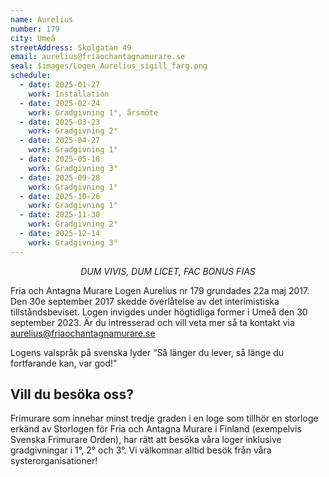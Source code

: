 ```yaml
---
name: Aurelius
number: 179
city: Umeå
streetAddress: Skolgatan 49
email: aurelius@friaochantagnamurare.se
seal: $images/Logen_Aurelius_sigill_farg.png
schedule:
  - date: 2025-01-27
    work: Installation
  - date: 2025-02-24
    work: Gradgivning 1°, årsmöte
  - date: 2025-03-23
    work: Gradgivning 2°
  - date: 2025-04-27
    work: Gradgivning 1°
  - date: 2025-05-18
    work: Gradgivning 3°
  - date: 2025-09-28
    work: Gradgivning 1°
  - date: 2025-10-26
    work: Gradgivning 1°
  - date: 2025-11-30
    work: Gradgivning 2°
  - date: 2025-12-14
    work: Gradgivning 3°
---
```

<p style="text-align: center"><em>DUM VIVIS, DUM LICET, FAC BONUS FIAS</em></p>

Fria och Antagna Murare Logen Aurelius nr 179 grundades 22a maj 2017. Den 30e september 2017 skedde överlåtelse av det interimistiska tillståndsbeviset. Logen invigdes under högtidliga former i Umeå den 30 september 2023. Är du intresserad och vill veta mer så ta kontakt via [aurelius@friaochantagnamurare.se](mailto:aurelius@friaochantagnamurare.se)

Logens valspråk på svenska lyder “Så länger du lever, så länge du fortfarande kan, var god!”

## Vill du besöka oss?

Frimurare som innehar minst tredje graden i en loge som tillhör en storloge erkänd av Storlogen för Fria och Antagna Murare i Finland (exempelvis Svenska Frimurare Orden), har rätt att besöka våra loger inklusive gradgivningar i 1°, 2° och 3°. Vi välkomnar alltid besök från våra systerorganisationer!
